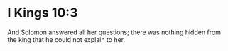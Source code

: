 # I Kings 10:3

And Solomon answered all her questions; there was nothing hidden from the king that he could not explain to her.
